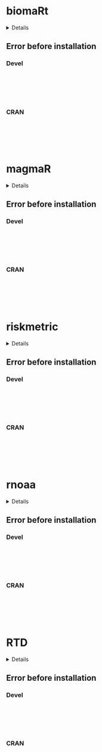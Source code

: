# biomaRt

<details>

* Version: 
* GitHub: https://github.com/ropensci/webmockr
* Source code: NA
* Number of recursive dependencies: 0

</details>

## Error before installation

### Devel

```






```
### CRAN

```






```
# magmaR

<details>

* Version: 
* GitHub: https://github.com/ropensci/webmockr
* Source code: NA
* Number of recursive dependencies: 0

</details>

## Error before installation

### Devel

```






```
### CRAN

```






```
# riskmetric

<details>

* Version: 
* GitHub: https://github.com/ropensci/webmockr
* Source code: NA
* Number of recursive dependencies: 0

</details>

## Error before installation

### Devel

```






```
### CRAN

```






```
# rnoaa

<details>

* Version: 
* GitHub: https://github.com/ropensci/webmockr
* Source code: NA
* Number of recursive dependencies: 0

</details>

## Error before installation

### Devel

```






```
### CRAN

```






```
# RTD

<details>

* Version: 
* GitHub: https://github.com/ropensci/webmockr
* Source code: NA
* Number of recursive dependencies: 0

</details>

## Error before installation

### Devel

```






```
### CRAN

```






```
